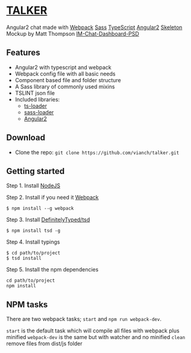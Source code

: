 # [TALKER](https://github.com/vianch/talker)

Angular2 chat made with [Webpack](https://webpack.github.io/) [Sass](http://sass-lang.com/) [TypeScript](http://www.typescriptlang.org/)  [Angular2](http://www.angular.io/) [Skeleton](http://getskeleton.com/) Mockup by Matt Thompson  [IM-Chat-Dashboard-PSD](https://dribbble.com/shots/2434528-IM-Chat-Dashboard-PSD) 

## Features

* Angular2 with typescript and webpack
* Webpack config file with all basic needs
* Component based file and folder structure
* A Sass library of commonly used mixins
* TSLINT json file 
* Included libraries:
    * [ts-loader](https://www.npmjs.com/package/ts-loader) 
    * [sass-loader](https://www.npmjs.com/package/sass-loader) 
    * [Angular2](https://angular.io/)

## Download

- Clone the repo: `git clone https://github.com/vianch/talker.git`

## Getting started

Step 1. Install [NodeJS](http://nodejs.org/download/)

Step 2. Install if you need it [Webpack](https://webpack.github.io/)
```shell
$ npm install --g webpack
```

Step 3. Install [DefinitelyTyped/tsd](http://definitelytyped.org/tsd/) 
```shell
$ npm install tsd -g
```

Step 4. Install typings
```shell
$ cd path/to/project
$ tsd install
```

Step 5. Install the npm dependencies
```shell
cd path/to/project
npm install
```

## NPM tasks

There are two webpack tasks; `start` and `npm run webpack-dev`.

`start` is the default task which will compile all files with webpack plus minified
`webpack-dev` is the same but with watcher and no minified
`clean` remove files from dist/js folder